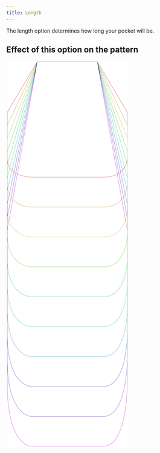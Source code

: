 ```yaml
---
title: Length
---
```


The length option determines how long your pocket will be. 


## Effect of this option on the pattern
![This image shows the effect of this option by superimposing several variants that have a different value for this option](lucy_length_sample.svg "Effect of this option on the pattern")